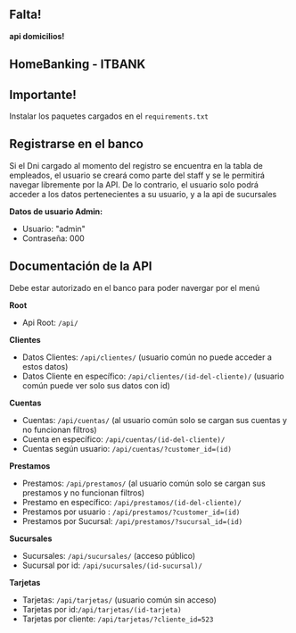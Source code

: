 ## Falta!
**api domicilios!**


## HomeBanking - ITBANK
## **Importante!**
Instalar los paquetes cargados en el `requirements.txt`

## Registrarse en el banco
Si el Dni cargado al momento del registro se encuentra en la tabla de empleados, el usuario se creará como parte del staff y se le permitirá navegar libremente por la API. De lo contrario, el usuario solo podrá acceder a los datos pertenecientes a su usuario, y a la api de sucursales

**Datos de usuario Admin:**
- Usuario: "admin"
- Contraseña: 000
## Documentación de la API
Debe estar autorizado en el banco para poder navergar por el menú

**Root**
- Api Root: `/api/`

**Clientes**
- Datos Clientes: `/api/clientes/`
  (usuario común no puede acceder a estos datos)
- Datos Cliente en específico: `/api/clientes/(id-del-cliente)/` 
(usuario común puede ver solo sus datos con id)

**Cuentas**
- Cuentas: `/api/cuentas/` (al usuario común solo se cargan sus cuentas y no funcionan filtros)
- Cuenta en específico: `/api/cuentas/(id-del-cliente)/`
- Cuentas según usuario: `/api/cuentas/?customer_id=(id)`

**Prestamos**
- Prestamos: `/api/prestamos/` (al usuario común solo se cargan sus prestamos y no funcionan filtros)
- Prestamo en específico: `/api/prestamos/(id-del-cliente)/`
- Prestamos por usuario : `/api/prestamos/?customer_id=(id)`
- Prestamos por Sucursal: `/api/prestamos/?sucursal_id=(id)`

**Sucursales**
- Sucursales: `/api/sucursales/`
  (acceso público)
- Sucursal por id: `/api/sucursales/(id-sucursal)/`

**Tarjetas**
- Tarjetas: `/api/tarjetas/`
(usuario común sin acceso)
- Tarjetas por id:`/api/tarjetas/(id-tarjeta)`
- Tarjetas por cliente: `/api/tarjetas/?cliente_id=523`